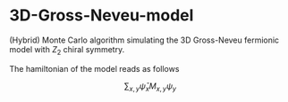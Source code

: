 # 3D-Gross-Neveu-model
(Hybrid) Monte Carlo algorithm simulating the 3D Gross-Neveu fermionic model with $Z_2$ chiral symmetry.

The hamiltonian of the model reads as follows

$$\sum_{x,y} \bar{\psi}_x M_{x,y} \psi_y$$
